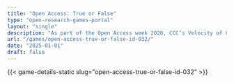 ```yaml
---
title: "Open Access: True or False"
type: "open-research-games-portal"
layout: "single"
description: "As part of the Open Access week 2020, CCC’s Velocity of Content blog hosted a “True or False?” quiz to test readers’ knowledge of open access. It addressed s..."
url: "/games/open-access-true-or-false-id-032/"
date: "2025-01-01"
draft: false
---
```


{{< game-details-static slug="open-access-true-or-false-id-032" >}}
